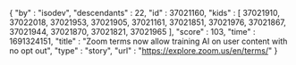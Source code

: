 {
  "by" : "isodev",
  "descendants" : 22,
  "id" : 37021160,
  "kids" : [ 37021910, 37022018, 37021953, 37021905, 37021161, 37021851, 37021976, 37021867, 37021944, 37021870, 37021821, 37021965 ],
  "score" : 103,
  "time" : 1691324151,
  "title" : "Zoom terms now allow training AI on user content with no opt out",
  "type" : "story",
  "url" : "https://explore.zoom.us/en/terms/"
}
